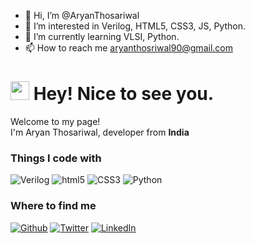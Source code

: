 - 👋 Hi, I’m @AryanThosariwal
- 👀 I’m interested in Verilog, HTML5, CSS3, JS, Python.
- 🌱 I’m currently learning VLSI, Python.
- 📫 How to reach me aryanthosriwal90@gmail.com

<h1><img src="https://emojis.slackmojis.com/emojis/images/1531849430/4246/blob-sunglasses.gif?1531849430" width="30"/> Hey! Nice to see you.</h1>


<p>Welcome to my page! </br> I'm Aryan Thosariwal, developer from <b>India</b> </p>
<h3>Things I code with</h3>
<p>

  <img alt="Verilog" src="https://img.shields.io/badge/-Verilog-%23FFFF00?style=flat-square&logo=v&logoColor=white&labelColor=%23FFFF00">
  <img alt="html5" src="https://img.shields.io/badge/-HTML5-E34F26?style=flat-square&logo=html5&logoColor=white" />
  <img alt="CSS3" src="https://img.shields.io/badge/-CSS3-2965f1?style=flat-square&logo=css3&logoColor=white&labelColor=2965f1">
  <img alt="Python" src="https://img.shields.io/badge/-Python-%23F2F3F5?style=flat-square&logo=python&labelColor=%23F2F3F5">

  
  
<h3>Where to find me</h3>
<p><a href="https://github.com/AThosariwal" target="_blank"><img alt="Github" src="https://img.shields.io/badge/GitHub-%2312100E.svg?&style=for-the-badge&logo=Github&logoColor=white" /></a> <a href="https://twitter.com/AryanThosariwal" target="_blank"><img alt="Twitter" src="https://img.shields.io/badge/twitter-%231DA1F2.svg?&style=for-the-badge&logo=twitter&logoColor=white" /></a> <a href="https://www.linkedin.com/in/aryanthosariwal" target="_blank"><img alt="LinkedIn" src="https://img.shields.io/badge/linkedin-%230077B5.svg?&style=for-the-badge&logo=linkedin&logoColor=white" /></a>
</p>
</p>
